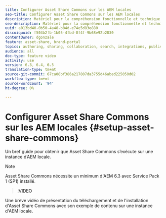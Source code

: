```yaml
---
title: Configurer Asset Share Commons sur les AEM locales
seo-title: Configurer Asset Share Commons sur les AEM locales
description: Matériel pour la compréhension fonctionnelle et technique Ressources Partager des communes
seo-description: Matériel pour la compréhension fonctionnelle et technique Ressources Partager des communes
uuid: a013bd40-0b50-4a48-b84d-e74e5d83e880
discoiquuid: f504b2fb-1b05-4fbd-8f4f-9b68e92b2830
contentOwner: dgonzale
feature: asset-share, brand-portal
topics: authoring, sharing, collaboration, search, integrations, publishing, metadata, images, renditions
audience: all
doc-type: feature video
activity: use
version: 6.3, 6.4, 6.5
translation-type: tm+mt
source-git-commit: 67ca08bf386a217807da3755d46abed225050d02
workflow-type: tm+mt
source-wordcount: '94'
ht-degree: 0%

---
```



# Configurer Asset Share Commons sur les AEM locales {#setup-asset-share-commons}

Un bref guide pour obtenir que Asset Share Commons s’exécute sur une instance d’AEM locale.

>[!NOTE]
>
>Asset Share Commons nécessite un minimum d&#39;AEM 6.3 avec Service Pack 1 (SP1) installé.

>[!VIDEO](https://video.tv.adobe.com/v/20499/?quality=9&learn=on)

Une brève vidéo de présentation du téléchargement et de l&#39;installation d&#39;Asset Share Commons avec son exemple de contenu sur une instance d&#39;AEM locale.
